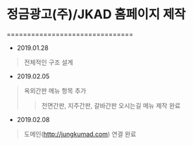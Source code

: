 # 정금광고(주)/JKAD 홈페이지 제작
===============================

- 2019.01.28
> 전체적인 구조 설계
- 2019.02.05
> 옥외간판 메뉴 항목 추가
> > 전면간판, 지주간판, 갈바간판
> 오시는길 메뉴 제작 완료
- 2019.02.08
> 도메인(http://jungkumad.com) 연결 완료
